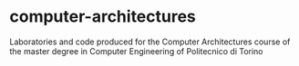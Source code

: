 # computer-architectures
Laboratories and code produced for the Computer Architectures course of the master degree in Computer Engineering of Politecnico di Torino
